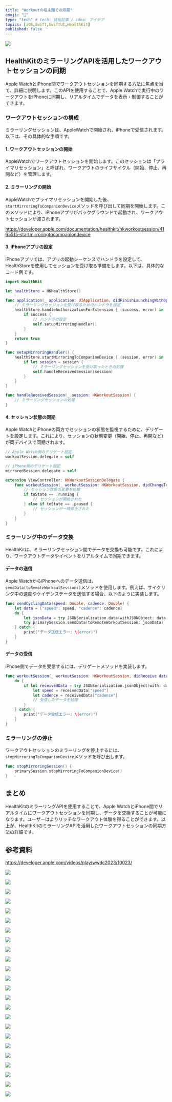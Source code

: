 ```yaml
---
title: "Workoutの端末間での同期"
emoji: "🏃"
type: "tech" # tech: 技術記事 / idea: アイデア
topics: [iOS,Swift,SwiftUI,HealthKit]
published: false
---
```


![](/images/2024-06-15-05-59-47.png)

## HealthKitのミラーリングAPIを活用したワークアウトセッションの同期

Apple WatchとiPhone間でワークアウトセッションを同期する方法に焦点を当て、詳細に説明します。このAPIを使用することで、Apple Watchで実行中のワークアウトをiPhoneに同期し、リアルタイムでデータを表示・制御することができます。

### ワークアウトセッションの構成

ミラーリングセッションは、AppleWatchで開始され、iPhoneで受信されます。以下は、その具体的な手順です。

#### 1. ワークアウトセッションの開始

AppleWatchでワークアウトセッションを開始します。このセッションは「プライマリセッション」と呼ばれ、ワークアウトのライフサイクル（開始、停止、再開など）を管理します。

#### 2. ミラーリングの開始

AppleWatchでプライマリセッションを開始した後、`startMirroringToCompanionDevice`メソッドを呼び出して同期を開始します。このメソッドにより、iPhoneアプリがバックグラウンドで起動され、ワークアウトセッションが渡されます。

https://developer.apple.com/documentation/healthkit/hkworkoutsession/4165515-startmirroringtocompaniondevice

#### 3. iPhoneアプリの設定

iPhoneアプリでは、アプリの起動シーケンスでハンドラを設定して、HealthStoreを使用してセッションを受け取る準備をします。以下は、具体的なコード例です。

```swift
import HealthKit

let healthStore = HKHealthStore()

func application(_ application: UIApplication, didFinishLaunchingWithOptions launchOptions: [UIApplication.LaunchOptionsKey: Any]?) -> Bool {
    // ミラーリングセッションを受け取るためのハンドラを設定
    healthStore.handleAuthorizationForExtension { (success, error) in
        if success {
            // ハンドラの設定
            self.setupMirroringHandler()
        }
    }
    return true
}

func setupMirroringHandler() {
    healthStore.startMirroringToCompanionDevice { (session, error) in
        if let session = session {
            // ミラーリングセッションを受け取ったときの処理
            self.handleReceivedSession(session)
        }
    }
}

func handleReceivedSession(_ session: HKWorkoutSession) {
    // ミラーリングセッションの処理
}
```

#### 4. セッション状態の同期

Apple WatchとiPhoneの両方でセッションの状態を監視するために、デリゲートを設定します。これにより、セッションの状態変更（開始、停止、再開など）が両デバイスで同期されます。

```swift
// Apple Watch側のデリゲート設定
workoutSession.delegate = self

// iPhone側のデリゲート設定
mirroredSession.delegate = self

extension ViewController: HKWorkoutSessionDelegate {
    func workoutSession(_ workoutSession: HKWorkoutSession, didChangeTo toState: HKWorkoutSessionState, from fromState: HKWorkoutSessionState, date: Date) {
        // セッション状態の変更を処理
        if toState == .running {
            // セッションが開始された
        } else if toState == .paused {
            // セッションが一時停止された
        }
    }
}
```

### ミラーリング中のデータ交換

HealthKitは、ミラーリングセッション間でデータを交換も可能です。これにより、ワークアウトデータやイベントをリアルタイムで同期できます。

#### データの送信

Apple WatchからiPhoneへのデータ送信は、`sendData(toRemoteWorkoutSession:)`メソッドを使用します。例えば、サイクリング中の速度やケイデンスデータを送信する場合、以下のように実装します。

```swift
func sendCyclingData(speed: Double, cadence: Double) {
    let data = ["speed": speed, "cadence": cadence]
    do {
        let jsonData = try JSONSerialization.data(withJSONObject: data, options: [])
        try primarySession.sendData(toRemoteWorkoutSession: jsonData)
    } catch {
        print("データ送信エラー: \(error)")
    }
}
```

#### データの受信
iPhone側でデータを受信するには、デリゲートメソッドを実装します。

```swift
func workoutSession(_ workoutSession: HKWorkoutSession, didReceive data: Data) {
    do {
        if let receivedData = try JSONSerialization.jsonObject(with: data, options: []) as? [String: Double] {
            let speed = receivedData["speed"]
            let cadence = receivedData["cadence"]
            // 受信したデータを処理
        }
    } catch {
        print("データ受信エラー: \(error)")
    }
}
```

### ミラーリングの停止

ワークアウトセッションのミラーリングを停止するには、`stopMirroringToCompanionDevice`メソッドを呼び出します。

```swift
func stopMirroringSession() {
    primarySession.stopMirroringToCompanionDevice()
}
```

## まとめ

HealthKitのミラーリングAPIを使用することで、Apple WatchとiPhone間でリアルタイムにワークアウトセッションを同期し、データを交換することが可能になります。ユーザーはよりリッチなワークアウト体験を得ることができます。以上が、HealthKitのミラーリングAPIを活用したワークアウトセッションの同期方法の詳細です。

## 参考資料

https://developer.apple.com/videos/play/wwdc2023/10023/

![](/images/2024-06-15-06-00-33.png)

![](/images/2024-06-15-06-00-57.png)

![](/images/2024-06-15-06-01-20.png)

![](/images/2024-06-15-06-01-45.png)

![](/images/2024-06-15-06-02-03.png)

![](/images/2024-06-15-05-59-47.png)

![](/images/2024-06-15-06-02-54.png)

![](/images/2024-06-15-06-03-07.png)

![](/images/2024-06-15-06-03-31.png)

![](/images/2024-06-15-06-03-44.png)

![](/images/2024-06-15-06-04-16.png)

![](/images/2024-06-15-06-04-30.png)

![](/images/2024-06-15-06-04-54.png)

![](/images/2024-06-15-06-05-09.png)

![](/images/2024-06-15-06-05-37.png)

![](/images/2024-06-15-06-05-48.png)

![](/images/2024-06-15-06-06-31.png)

![](/images/2024-06-15-06-06-54.png)

![](/images/2024-06-15-06-07-07.png)

![](/images/2024-06-15-06-07-26.png)

![](/images/2024-06-15-06-07-36.png)

![](/images/2024-06-15-06-08-47.png)

![](/images/2024-06-15-06-09-13.png)

![](/images/2024-06-15-06-09-25.png)

